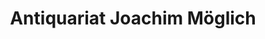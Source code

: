 ---
title: "Antiquariat Joachim Möglich"
url: /wetzlar/antiquariat-joachim-moeglich/
shop: Antiquitäten
---
